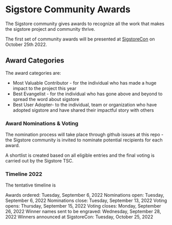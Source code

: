 # Sigstore Community Awards

The Sigstore community gives awards to recognize all the work that makes the sigstore project and community thrive. 

The first set of community awards will be presented at [SigstoreCon](https://events.linuxfoundation.org/sigstorecon-north-america/) on October 25th 2022. 

## Award Categories

The award categories are:

   * Most Valuable Contributor - for the individual who has made a huge impact to the project this year
   * Best Evangelist - for the individual who has gone above and beyond to spread the word about sigstore
   * Best User Adopter- to the individual, team or organization who have adopted sigstore and have shared their impactful story with others

### Award Nominations & Voting
The nomination process will take place through github issues at this repo - the Sigstore community is invited to nominate potential recipients for each award.

A shortlist is created based on all eligible entries and the final voting is carried out by the Sigstore TSC. 

### Timeline 2022

The tentative timeline is

Awards ordered: Tuesday, September 6, 2022
Nominations open: Tuesday, September 6, 2022
Nominations close: Tuesday, September 13, 2022
Voting opens: Thursday, September 15, 2022
Voting closes: Monday, September 26, 2022
Winner names sent to be engraved: Wednesday, September 28, 2022
Winners announced at SigstoreCon: Tuesday, October 25, 2022
